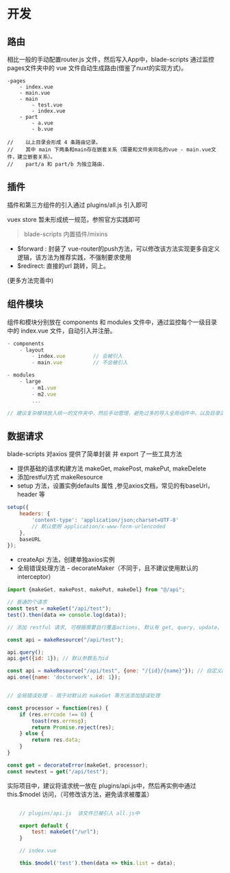 # 开发

## 路由

相比一般的手动配置router.js 文件，然后写入App中，blade-scripts 通过监控 pages文件夹中的 vue 文件自动生成路由(借鉴了nuxt的实现方式)。

``` 
-pages
    - index.vue
    - main.vue
    - main
        - test.vue
        - index.vue
    - part
        - a.vue
        - b.vue

//    以上目录会形成 4 条路由记录。
//    其中 main 下两条和main存在嵌套关系（需要和文件夹同名的vue - main.vue文件，建立嵌套关系）。
//    part/a 和 part/b 为独立路由.
```

## 插件

插件和第三方组件的引入通过 plugins/all.js 引入即可

vuex store 暂未形成统一规范，参照官方实践即可

> blade-scripts 内置插件/mixins

- $forward : 封装了 vue-router的push方法，可以修改该方法实现更多自定义逻辑，该方法为推荐实践，不强制要求使用
- $redirect: 直接的url 跳转，同上。

(更多方法完善中)

## 组件模块

组件和模块分别放在 components 和 modules 文件中，通过监控每个一级目录中的 index.vue 文件，自动引入并注册。

```js
- components
    - layout
        - index.vue         // 会被引入
        - main.vue          // 不会被引入

- modules
    - large
        - m1.vue
        - m2.vue
        ...

// 建议复杂模块放入统一的文件夹中，然后手动管理，避免过多的导入全局组件中，以及目录混乱。

```

## 数据请求

blade-scripts 对axios 提供了简单封装 并 export 了一些工具方法

- 提供基础的请求构建方法 makeGet, makePost, makePut, makeDelete
- 添加restful方式 makeResource
- setup 方法，设置实例defaults 属性 ,参见axios文档，常见的有baseUrl， header 等

```js
setup({
    headers: {
        'content-type': 'application/json;charset=UTF-8'
        // 默认使用 application/x-www-form-urlencoded
    },
    baseURL
});
```

- createApi 方法，创建单独axios实例
- 全局错误处理方法  - decorateMaker（不同于，且不建议使用默认的interceptor）

```js
import {makeGet, makePost, makePut, makeDel} from "@/api";

// 普通的个请求
const test = makeGet("/api/test");
test().then(data => console.log(data));

// 添加 restful 请求, 可根据需要自行覆盖actions, 默认有 get, query, update, create, delete 5个方法，

const api = makeResource("/api/test");

api.query();
api.get({id: 1}); // 默认参数名为id

const api = makeResource("/api/test", {one: "/{id}/{name}"}); // 自定义action时，默认action不可用
api.one({name: 'doctorwork', id: 1}); 


// 全局错误处理 - 用于对默认的 makeGet 等方法添加错误处理

const processor = function(res) {
    if (res.errcode !== 0) {
        toast(res.errmsg);
        return Promise.reject(res);
    } else {
        return res.data;
    }
}

const get = decorateError(makeGet, processor);
const newtest = get("/api/test");

```

实际项目中，建议将请求统一放在 plugins/api.js中，然后再实例中通过 this.$model 访问，（可修改该方法，避免请求被覆盖）

```js

    // plugins/api.js  该文件已被引入 all.js中

    export default {
        test: makeGet("/url");
    }

    // index.vue

    this.$model('test').then(data => this.list = data);

```